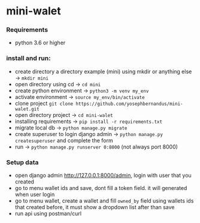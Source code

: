 # mini-walet

### Requirements
- python 3.6 or higher

### install and run:
- create directory a directory example (mini) using mkdir or anything else -> `mkdir mini`
- open directory using cd -> `cd mini`
- create python environment -> `python3 -m venv my_env`
- activate environment -> `source my_env/bin/activate`
- clone project `git clone https://github.com/yosephbernandus/mini-walet.git`
- open directory project -> `cd mini-walet`
- installing requirements -> `pip install -r requirements.txt`
- migrate local db -> `python manage.py migrate`
- create superuser to login django admin -> `python manage.py createsuperuser` and complete the form
- run -> `python manage.py runserver 0:8000` (not always port 8000)

### Setup data
- open django admin http://127.0.0.1:8000/admin, login with user that you created
- go to menu wallet ids and save, dont fill a token field. it will generated when user login
- go to menu wallet, create a wallet and fill `owned_by` field using wallets ids that created before, it must show a dropdown list after than save
- run api using postman/curl

